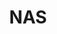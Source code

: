 ---
title: NAS
description: 家庭NAS服务器的搭建
image:

# Badge style
style:
    background: "#2a9d8f"
    color: "#fff"
---